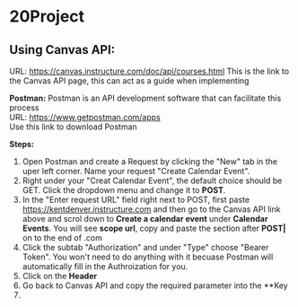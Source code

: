 # 20Project

## Using Canvas API:
URL: https://canvas.instructure.com/doc/api/courses.html
   This is the link to the Canvas API page, this can act as a guide when implementing  
  
**Postman:**
   Postman is an API development software that can facilitate this process  
   URL: https://www.getpostman.com/apps  
   Use this link to download Postman  

**Steps:**
  1. Open Postman and create a Request by clicking the "New" tab in the uper left corner. Name your request "Create Calendar Event".
  2. Right under your "Creat Calendar Event", the default choice should be GET. Click the dropdown menu and change it to **POST**. 
  3. In the "Enter request URL" field right next to POST, first paste https://kentdenver.instructure.com and then go to the Canvas API          link above and scrol down to **Create a calendar event** under **Calendar Events**. You will see **scope url**, copy and paste the        section after **POST|** on to the end of .com
  2. Click the subtab "Authorization" and under "Type" choose "Bearer Token". You won't need to do anything with it becuase Postman will        automatically fill in the Authroization for you.
  3. Click on the **Header**
  3. Go back to Canvas API and copy the required parameter into the **Key
  4. 
  
  
